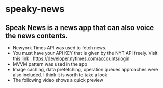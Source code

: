 # speaky-news
## Speak News is a news app that can also voice the news contents.
 - Newyork Times API was used to fetch news.
 - You must have your API KEY that is given by the NYT API freely. Visit this link : https://developer.nytimes.com/accounts/login
 - MVVM pattern was used in the app
 - Image caching, data prefetching, operation queues approaches were also included. I think it is worth to take a look 
 - The following video shows a quick preview 

